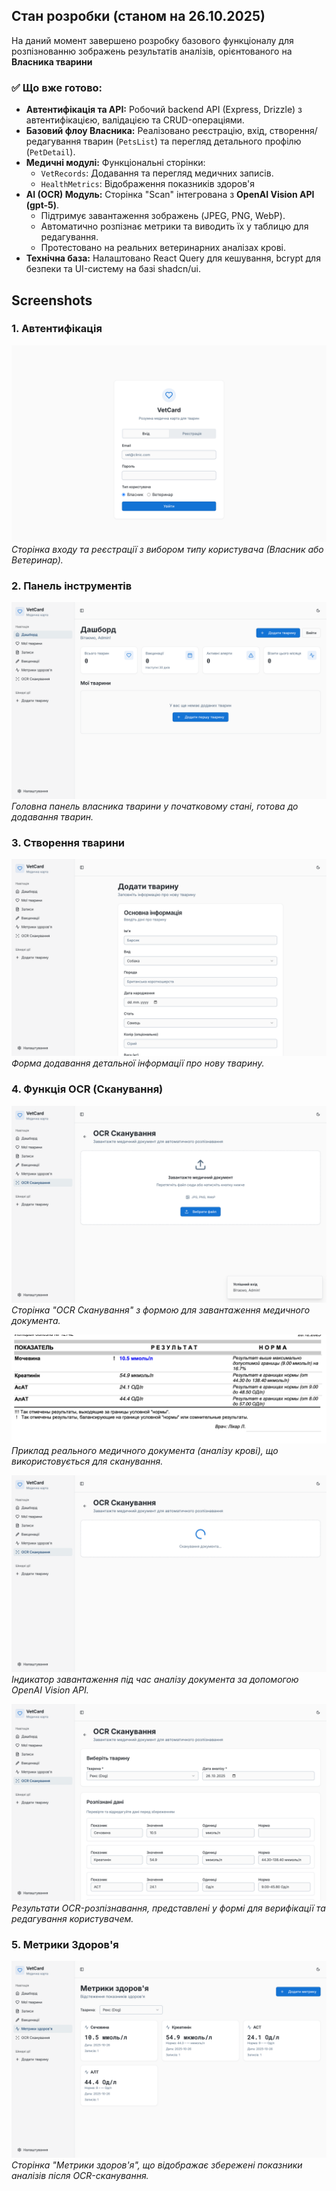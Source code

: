 ## Стан розробки (станом на 26.10.2025)

На даний момент завершено розробку базового функціоналу для розпізнованню зображень результатів аналізів, орієнтованого на **Власника тварини**

### ✅ Що вже готово:

* **Автентифікація та API:** Робочий backend API (Express, Drizzle) з автентифікацією, валідацією та CRUD-операціями.
* **Базовий флоу Власника:** Реалізовано реєстрацію, вхід, створення/редагування тварин (`PetsList`) та перегляд детального профілю (`PetDetail`).
* **Медичні модулі:** Функціональні сторінки:
    * `VetRecords`: Додавання та перегляд медичних записів.
    * `HealthMetrics`: Відображення показників здоров'я
* **AI (OCR) Модуль:** Сторінка "Scan" інтегрована з **OpenAI Vision API (gpt-5)**.
    * Підтримує завантаження зображень (JPEG, PNG, WebP).
    * Автоматично розпізнає метрики та виводить їх у таблицю для редагування.
    * Протестовано на реальних ветеринарних аналізах крові.
* **Технічна база:** Налаштовано React Query для кешування, bcrypt для безпеки та UI-систему на базі shadcn/ui.

## Screenshots

### 1. Автентифікація
![Сторінка входу та реєстрації](./screenshots/vet-card-1.png)
*Сторінка входу та реєстрації з вибором типу користувача (Власник або Ветеринар).*

### 2. Панель інструментів
![Головна панель (Дашборд)](./screenshots/vet-card-2.png)
*Головна панель власника тварини у початковому стані, готова до додавання тварин.*

### 3. Створення тварини
![Форма додавання тварини](./screenshots/vet-card-3.png)
*Форма додавання детальної інформації про нову тварину.*

### 4. Функція OCR (Сканування)
![Сторінка OCR Сканування](./screenshots/vet-card-4.png)
*Сторінка "OCR Сканування" з формою для завантаження медичного документа.*

![Приклад документа для OCR](./screenshots/vet-card-4-1.png)
*Приклад реального медичного документа (аналізу крові), що використовується для сканування.*

![Процес сканування](./screenshots/vet-card-5.png)
*Індикатор завантаження під час аналізу документа за допомогою OpenAI Vision API.*

![Результати OCR сканування](./screenshots/vet-card-6.png)
*Результати OCR-розпізнавання, представлені у формі для верифікації та редагування користувачем.*

### 5. Метрики Здоров'я
![Сторінка Метрики здоров'я](./screenshots/vet-card-7.png)
*Сторінка "Метрики здоров'я", що відображає збережені показники аналізів після OCR-сканування.*